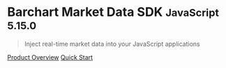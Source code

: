 # Barchart Market Data SDK <small>JavaScript 5.15.0</small>

> Inject real-time market data into your JavaScript applications

[Product Overview](/content/product_overview)
[Quick Start](/content/quick_start)
